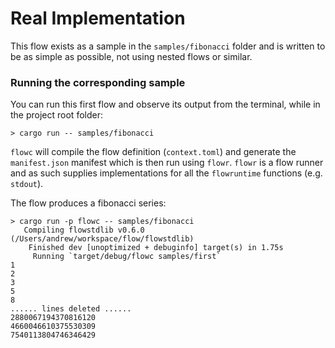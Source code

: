 # Real Implementation

This flow exists as a sample in the `samples/fibonacci` folder and is written to be as simple as possible,
not using nested flows or similar.

### Running the corresponding sample
You can run this first flow and observe its output from the terminal, while in the project root folder:

```shell script
> cargo run -- samples/fibonacci
```

`flowc` will compile the flow definition (`context.toml`) and generate the `manifest.json` manifest which is 
then run using `flowr`.
`flowr` is a flow runner and as such supplies implementations for all the `flowruntime` functions (e.g. `stdout`).

The flow produces a fibonacci series:

```shell script
> cargo run -p flowc -- samples/fibonacci
   Compiling flowstdlib v0.6.0 (/Users/andrew/workspace/flow/flowstdlib)
    Finished dev [unoptimized + debuginfo] target(s) in 1.75s
     Running `target/debug/flowc samples/first`
1
2
3
5
8
...... lines deleted ......
2880067194370816120
4660046610375530309
7540113804746346429
```